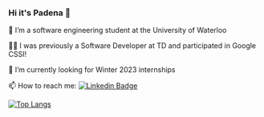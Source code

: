 ### Hi it's Padena 👋

🌱 I’m a software engineering student at the University of Waterloo 

👩‍💻 I was previously a Software Developer at TD and participated in Google CSSI!

🔭 I’m currently looking for Winter 2023 internships

📫 How to reach me: [![Linkedin Badge](https://img.shields.io/badge/-Padena-blue?style=flat&logo=Linkedin&logoColor=white)](https://www.linkedin.com/in/padena-rasouli)

[![Top Langs](https://github-readme-stats.vercel.app/api/top-langs/?username=padenaa&theme=vision-friendly-dark)](https://github.com/anuraghazra/github-readme-stats)

<!--
**padenaa/padenaa** is a ✨ _special_ ✨ repository because its `README.md` (this file) appears on your GitHub profile.

Here are some ideas to get you started:

- 🔭 I’m currently working on ...
- 🌱 I’m currently learning ...
- 👯 I’m looking to collaborate on ...
- 🤔 I’m looking for help with ...
- 💬 Ask me about ...
- 📫 How to reach me: ...
- 😄 Pronouns: ...
- ⚡ Fun fact: ...
-->
